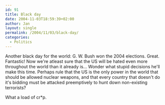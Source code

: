 ```yaml
---
id: 91
title: Black day
date: 2004-11-03T18:59:39+02:00
author: Jan
layout: single
permalink: /2004/11/03/black-day/
categories:
  - Politics
---
```

Another black day for the world: G. W. Bush won the 2004 elections. Great. Fantastic! Now we're atleast sure that the US will be hated even more throughout the world than it already is... Wonder what stupid decisions he'll make this time. Perhaps rule that the US is the only power in the world that should be allowed nuclear weapons, and that every country that doesn't do it's bidding must be attacked preemptively to hunt down non-existing terrorists?

What a load of cr*p.